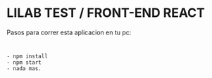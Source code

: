 # LILAB TEST / FRONT-END REACT

Pasos para correr esta aplicacion en tu pc:

#

    - npm install
    - npm start
    - nada mas.
